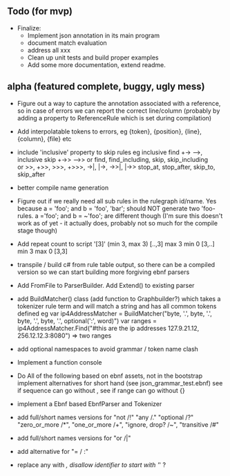 Todo (for mvp)
---------------

- Finalize:  
  - Implement json annotation in its main program
  - document match evaluation
  - address all xxx
  - Clean up unit tests and build proper examples
  - Add some more documentation, extend readme.
     
alpha (featured complete, buggy, ugly mess)
-------------------------------------------

- Figure out a way to capture the annotation associated with a reference, so in case of errors we can report the correct line/column
  (probably by adding a property to ReferenceRule which is set during compilation)

- Add interpolatable tokens to errors, eg {token}, {position}, {line}, {column}, {file} etc

- include 'inclusive' property to skip rules eg inclusive find +-> -->, inclusive skip +->> -->>
	  or find, find_including, skip, skip_including  
		or >>, +>>, >>>, +>>>, ->|, |->, ->>|, |->> stop_at, stop_after, skip_to, skip_after

- better compile name generation

-  Figure out if we really need all sub rules in the rulegraph id/name. 
   Yes because a = 'foo'; and b = 'foo', 'bar'; should NOT generate two 'foo-rules. a ='foo'; and b = ~'foo'; are different though
   (I'm sure this doesn't work as of yet - it actually does, probably not so much for the compile stage though)   

- Add repeat count to script '[3]' (min 3, max 3) [..,3] max 3 min 0 [3,..] min 3 max 0 [3,3] 

- transpile / build c# from rule table output, so there can be a compiled version so we can start building more forgiving ebnf parsers

- Add FromFile to ParserBuilder. Add Extend() to existing parser 

- add BuildMatcher() class (add function to Graphbuilder?) which takes a tokenizer rule term and will match a string and has
     all common tokens defined
	eg var ip4AddressMatcher = BuildMatcher("byte, '.', byte, '.', byte, '.', byte, '.', optional(':', word)")
	   var ranges = ip4AddressMatcher.Find("#this are the ip addresses 127.9.21.12, 256.12.12.3:8080") => two ranges

- add optional namespaces to avoid grammar / token name clash 
- Implement a function console


- Do All of the following based on ebnf assets, not in the bootstrap
	implement alternatives for short hand (see json_grammar_test.ebnf)
	see if sequence can go without ,
	see if range can go without {}

- implement a Ebnf based EbnfParser and Tokenizer
- add full/short names versions for "not /!" "any /." "optional /?" "zero_or_more /*", "one_or_more /+", "ignore, drop? /~", "transitive /#"
- add full/short names versions for "or /|"
- add alternative for "= / :"
- replace any with _, disallow identifier to start with '_' ?

